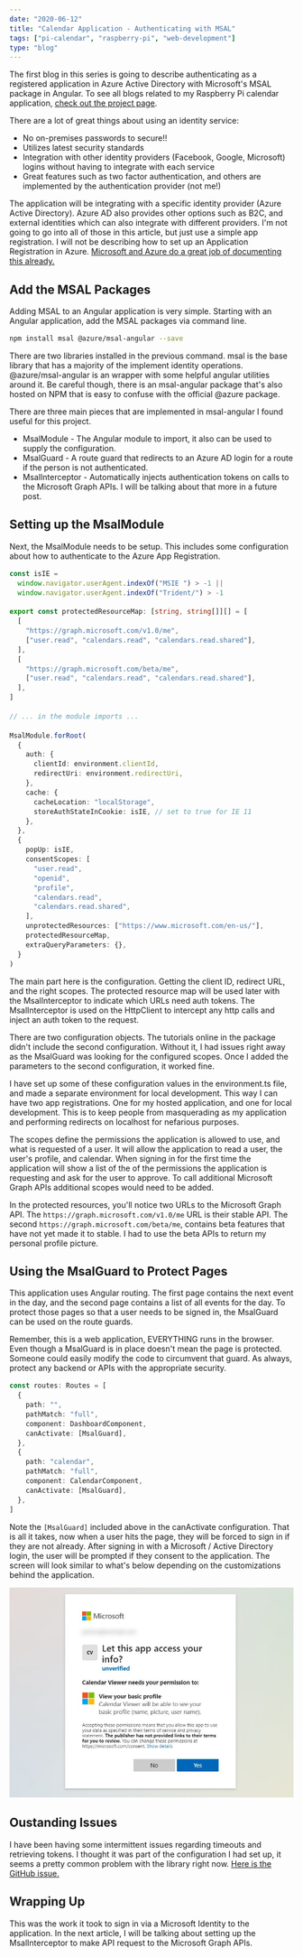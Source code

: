 ```yaml
---
date: "2020-06-12"
title: "Calendar Application - Authenticating with MSAL"
tags: ["pi-calendar", "raspberry-pi", "web-development"]
type: "blog"
---
```


The first blog in this series is going to describe authenticating as a registered application in Azure Active Directory with Microsoft's MSAL package in Angular. To see all blogs related to my Raspberry Pi calendar application, [check out the project page](https://www.honlsoft.com/projects/pi-calendar/).

There are a lot of great things about using an identity service:

- No on-premises passwords to secure!!
- Utilizes latest security standards
- Integration with other identity providers (Facebook, Google, Microsoft) logins without having to integrate with each service
- Great features such as two factor authentication, and others are implemented by the authentication provider (not me!)

The application will be integrating with a specific identity provider (Azure Active Directory). Azure AD also provides other options such as B2C, and external identities which can also integrate with different providers. I'm not going to go into all of those in this article, but just use a simple app registration. I will not be describing how to set up an Application Registration in Azure. [Microsoft and Azure do a great job of documenting this already.](https://docs.microsoft.com/en-us/azure/active-directory/develop/quickstart-register-app)

## Add the MSAL Packages

Adding MSAL to an Angular application is very simple. Starting with an Angular application, add the MSAL packages via command line.

```bash
npm install msal @azure/msal-angular --save
```

There are two libraries installed in the previous command. msal is the base library that has a majority of the implement identity operations. @azure/msal-angular is an wrapper with some helpful angular utilities around it. Be careful though, there is an msal-angular package that's also hosted on NPM that is easy to confuse with the official @azure package.

There are three main pieces that are implemented in msal-angular I found useful for this project.

- MsalModule - The Angular module to import, it also can be used to supply the configuration.
- MsalGuard - A route guard that redirects to an Azure AD login for a route if the person is not authenticated.
- MsalInterceptor - Automatically injects authentication tokens on calls to the Microsoft Graph APIs. I will be talking about that more in a future post.

## Setting up the MsalModule

Next, the MsalModule needs to be setup. This includes some configuration about how to authenticate to the Azure App Registration.

```typescript
const isIE =
  window.navigator.userAgent.indexOf("MSIE ") > -1 ||
  window.navigator.userAgent.indexOf("Trident/") > -1

export const protectedResourceMap: [string, string[]][] = [
  [
    "https://graph.microsoft.com/v1.0/me",
    ["user.read", "calendars.read", "calendars.read.shared"],
  ],
  [
    "https://graph.microsoft.com/beta/me",
    ["user.read", "calendars.read", "calendars.read.shared"],
  ],
]

// ... in the module imports ...

MsalModule.forRoot(
  {
    auth: {
      clientId: environment.clientId,
      redirectUri: environment.redirectUri,
    },
    cache: {
      cacheLocation: "localStorage",
      storeAuthStateInCookie: isIE, // set to true for IE 11
    },
  },
  {
    popUp: isIE,
    consentScopes: [
      "user.read",
      "openid",
      "profile",
      "calendars.read",
      "calendars.read.shared",
    ],
    unprotectedResources: ["https://www.microsoft.com/en-us/"],
    protectedResourceMap,
    extraQueryParameters: {},
  }
)
```

The main part here is the configuration. Getting the client ID, redirect URL, and the right scopes. The protected resource map will be used later with the MsalInterceptor to indicate which URLs need auth tokens. The MsalInterceptor is used on the HttpClient to intercept any http calls and inject an auth token to the request.

There are two configuration objects. The tutorials online in the package didn't include the second configuration. Without it, I had issues right away as the MsalGuard was looking for the configured scopes. Once I added the parameters to the second configuration, it worked fine.

I have set up some of these configuration values in the environment.ts file, and made a separate environment for local development. This way I can have two app registrations. One for my hosted application, and one for local development. This is to keep people from masquerading as my application and performing redirects on localhost for nefarious purposes.

The scopes define the permissions the application is allowed to use, and what is requested of a user. It will allow the application to read a user, the user's profile, and calendar. When signing in for the first time the application will show a list of the of the permissions the application is requesting and ask for the user to approve. To call additional Microsoft Graph APIs additional scopes would need to be added.

In the protected resources, you'll notice two URLs to the Microsoft Graph API. The `https://graph.microsoft.com/v1.0/me` URL is their stable API. The second `https://graph.microsoft.com/beta/me`, contains beta features that have not yet made it to stable. I had to use the beta APIs to return my personal profile picture.

## Using the MsalGuard to Protect Pages

This application uses Angular routing. The first page contains the next event in the day, and the second page contains a list of all events for the day. To protect those pages so that a user needs to be signed in, the MsalGuard can be used on the route guards.

Remember, this is a web application, EVERYTHING runs in the browser. Even though a MsalGuard is in place doesn't mean the page is protected. Someone could easily modify the code to circumvent that guard. As always, protect any backend or APIs with the appropriate security.

```typescript
const routes: Routes = [
  {
    path: "",
    pathMatch: "full",
    component: DashboardComponent,
    canActivate: [MsalGuard],
  },
  {
    path: "calendar",
    pathMatch: "full",
    component: CalendarComponent,
    canActivate: [MsalGuard],
  },
]
```

Note the `[MsalGuard]` included above in the canActivate configuration. That is all it takes, now when a user hits the page, they will be forced to sign in if they are not already. After signing in with a Microsoft / Active Directory login, the user will be prompted if they consent to the application. The screen will look similar to what's below depending on the customizations behind the application.

![Permissions for the Angular Application](../images/calendar-application-permissions.jpg)

## Oustanding Issues

I have been having some intermittent issues regarding timeouts and retrieving tokens. I thought it was part of the configuration I had set up, it seems a pretty common problem with the library right now. [Here is the GitHub issue.](https://github.com/AzureAD/microsoft-authentication-library-for-js/issues/1222)

## Wrapping Up

This was the work it took to sign in via a Microsoft Identity to the application. In the next article, I will be talking about setting up the MsalInterceptor to make API request to the Microsoft Graph APIs.

